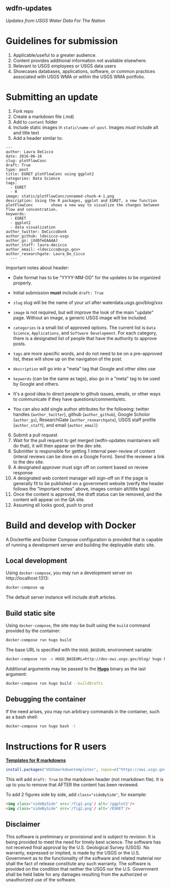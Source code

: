 wdfn-updates
------------

*Updates from USGS Water Data For The Nation*

# Guidelines for submission
1. Applicable/useful to a greater audience.
2. Content provides additional information not available elsewhere.
3. Relevant to USGS employees or USGS data users
4. Showcases databases, applications, software, or common practices associated with USGS WMA or within the USGS WMA portfolio.

# Submitting an update

1. Fork repo
2. Create a markdown file (.md)
3. Add to `content` folder
4. Include static images in `static\name-of-post`. Images *must* include alt and title text
5. Add a header similar to:

  ```
  ---
  author: Laura DeCicco
  date: 2016-06-16
  slug: plotFlowConc
  draft: True
  type: post
  title: EGRET plotFlowConc using ggplot2
  categories: Data Science
  tags:
    - EGRET
    - R
  image: static/plotFlowConc/unnamed-chunk-4-1.png
  description: Using the R packages, ggplot and EGRET, a new function plotFlowConc        shows a new way to visualize the changes between flow and concentration.
  keywords:
    - EGRET
    - ggplot2
    - data visualization
  author_twitter: DeCiccoDonk
  author_github: ldecicco-usgs
  author_gs: jXd0feEAAAAJ
  author_staff: laura-decicco
  author_email: <ldecicco@usgs.gov>
  author_researchgate: Laura_De_Cicco
    ---
  ```

  Important notes about header:

  * Date format has to be "YYYY-MM-DD" for the updates to be organized properly.

  * Initial submission **must** include `draft: True`

  * `slug` slug will be the name of your url after waterdata.usgs.gov/blog/xxx

  * `image` is not required, but will improve the look of the main "update" page. Without an image, a generic USGS image will be included.

  * `categories` is a small list of approved options. The current list is `Data Science`, `Applications`, and `Software Development`. For each category, there is a designated list of people that have the authority to approve posts.

  * `tags` are more specific words, and do not need to be on a pre-approved list, these will show up on the navigation of the post.

  * `description` will go into a "meta" tag that Google and other sites use

  * `keywords` (can be the same as tags), also go in a "meta" tag to be used by Google and others.

  * It's a good idea to direct people to github issues, emails, or other ways to communicate if they have questions/comments/etc.

  * You can also add single author attributes for the following: twitter handles (`author_twitter`), github (`author_github`), Google Scholor (`author_gs`), ResearchGate (`author_researchgate`), USGS staff profile (`author_staff`), and email (`author_email`)

6. Submit a pull request
7. Wait for the pull request to get merged (wdfn-updates maintainers will do that), it will then appear on the dev site.
8. Submitter is responsible for getting 1 internal peer-review of content (interal reviews can be done on a Google Form). Send the reviewer a link to the dev site.
9. A designated approver must sign off on content based on review response
10. A designated web content manager will sign-off on if the page is generally fit to be published on a government website (verify the header follows the "Important notes" above, images contain alt/title tags)
11. Once the content is approved, the draft status can be removed, and the content will appear on the QA site.
12. Assuming all looks good, push to prod


# Build and develop with Docker

A Dockerfile and Docker Compose configuration is provided that is capable of running a development server and building the deployable static site.

## Local development

Using `docker-compose`, you may run a development server on http://localhost:1313:

```bash
docker-compose up
```

The default server instance will include draft articles.

## Build static site

Using `docker-compose`, the site may be built using the `build` command provided by the container:

```bash
docker-compose run hugo build
```

The base URL is specified with the `HUGO_BASEURL` environment variable:

```bash
docker-compose run -e HUGO_BASEURL=http://dev-owi.usgs.gov/blog/ hugo build
```

Additional arguments may be passed to the [**Hugo**](https://gohugo.io/) binary as the last argument:

```bash
docker-compose run hugo build --buildDrafts
```

## Debugging the container

If the need arises, you may run arbitrary commands in the container, such as a bash shell:

```bash
docker-compose run hugo bash -l
```

# Instructions for R users

[**Templates for R markdowns**](https://github.com/USGS-R/USGSmarkdowntemplates)

```r
install.packages("USGSmarkdowntemplates", repos=c("https://owi.usgs.gov/R",getOption("repos")))
```

This will add `draft: True` to the markdown header (not rmarkdown file). It is up to you to remove that AFTER the content has been reviewed.

To add 2 figures side by side, add `class="sideBySide"`, for example:

```html
<img class="sideBySide" src='/fig1.png'/ alt='/ggplot2'/>
<img class="sideBySide" src='/fig2.png'/ alt='/EGRET'/>
```



Disclaimer
----------
This software is preliminary or provisional and is subject to revision. It is being provided to meet the need for timely best science. The software has not received final approval by the U.S. Geological Survey (USGS). No warranty, expressed or implied, is made by the USGS or the U.S. Government as to the functionality of the software and related material nor shall the fact of release constitute any such warranty. The software is provided on the condition that neither the USGS nor the U.S. Government shall be held liable for any damages resulting from the authorized or unauthorized use of the software.
